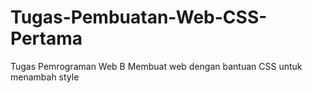 # Tugas-Pembuatan-Web-CSS-Pertama
Tugas Pemrograman Web B Membuat web dengan bantuan CSS untuk menambah style
